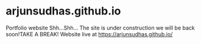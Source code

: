 # arjunsudhas.github.io
Portfolio website
Shh...Shh... The site is under construction we will be back soon!TAKE A BREAK!
Website live at https://arjunsudhas.github.io/
